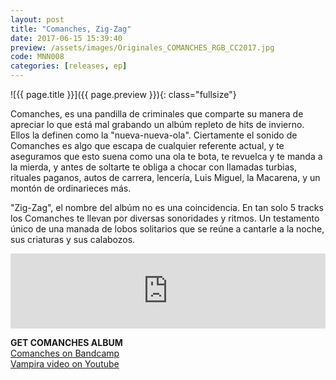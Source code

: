 ```yaml
---
layout: post
title: "Comanches, Zig-Zag"
date: 2017-06-15 15:39:40
preview: /assets/images/Originales_COMANCHES_RGB_CC2017.jpg
code: MNN008
categories: [releases, ep]
---
```


![{{ page.title }}]({{ page.preview }}){: class="fullsize"}

Comanches, es una pandilla de criminales que comparte su manera de apreciar lo que está mal grabando un albúm repleto de hits de invierno. Ellos la definen como la "nueva-nueva-ola". Ciertamente el sonido de Comanches es algo que escapa de cualquier referente actual, y te aseguramos que esto suena como una ola te bota, te revuelca y te manda a la mierda, y antes de soltarte te obliga a chocar con llamadas turbias, rituales paganos, autos de carrera, lencería, Luis Miguel, la Macarena, y un montón de ordinarieces más.

<!--break-->


"Zig-Zag", el nombre del albúm no es una coincidencia. En tan solo 5 tracks los Comanches te llevan por diversas sonoridades y ritmos. Un testamento único de una manada de lobos solitarios que se reúne a cantarle a la noche, sus criaturas y sus calabozos.


<iframe style="border: 0; width: 100%; height: 120px;" src="https://bandcamp.com/EmbeddedPlayer/album=230095237/size=large/bgcol=333333/linkcol=ffffff/tracklist=false/artwork=small/transparent=true/" seamless><a href="http://cxmanches.bandcamp.com/album/comanches">Comanches by Comanches</a></iframe>


**GET COMANCHES ALBUM**<br>
[Comanches on Bandcamp](https://cxmanches.bandcamp.com)<br>
[Vampira video on Youtube](https://www.youtube.com/watch?v=Mfl_D2bzXHE)
